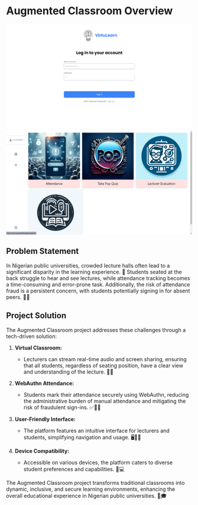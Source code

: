 # Augmented Classroom Overview
![Augmented Classroom Login page](images/login.png)
![Augmented Classroom dashboard](images/dashboard.png)
## Problem Statement

In Nigerian public universities, crowded lecture halls often lead to a significant disparity in the learning experience. 🏫 Students seated at the back struggle to hear and see lectures, while attendance tracking becomes a time-consuming and error-prone task. Additionally, the risk of attendance fraud is a persistent concern, with students potentially signing in for absent peers. 🚫👥

## Project Solution

The Augmented Classroom project addresses these challenges through a tech-driven solution:

1. **Virtual Classroom:**
   - Lecturers can stream real-time audio and screen sharing, ensuring that all students, regardless of seating position, have a clear view and understanding of the lecture. 🎤📱

2. **WebAuthn Attendance:**
   - Students mark their attendance securely using WebAuthn, reducing the administrative burden of manual attendance and mitigating the risk of fraudulent sign-ins. ✅👩‍💻

3. **User-Friendly Interface:**
   - The platform features an intuitive interface for lecturers and students, simplifying navigation and usage. 🖥️👩‍🏫

4. **Device Compatibility:**
   - Accessible on various devices, the platform caters to diverse student preferences and capabilities. 📱💻

The Augmented Classroom project transforms traditional classrooms into dynamic, inclusive, and secure learning environments, enhancing the overall educational experience in Nigerian public universities. 🚀🎓
